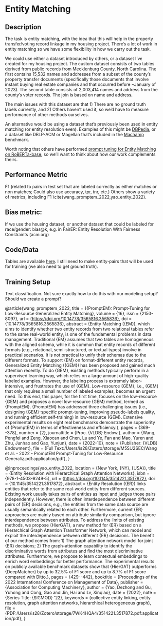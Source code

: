 # Entity Matching


## Description
The task is entity matching, with the idea that this will help in the property transfer/voting record linkage in my housing project. There’s a lot of work in entity matching so we have some flexibility in how we carry out the task.

We could use either a dataset introduced by others, or a dataset I’ve created for my housing project. The custom dataset consists of two tables derived from public records from Mecklenburg County, North Carolina. The first contains 15,532 names and addresses from a subset of the county’s property transfer documents (specifically those documents that involve instant buying real estate companies and that occurred before ~January of 2023). The second table consists of 2,003,414 names and address from the county’s voter records. The join is based on name and address. 

The main issues with this dataset are that 1) There are no ground truth labels currently, and 2) Others haven’t used it, so we’d have to measure performance of other methods ourselves. 

An alternative would be using a dataset that’s previously been used in entity matching (or entity resolution even). Examples of this might be [DBPedia](https://github.com/ZJU-DAILY/LargeEA), or a dataset like DBLP-ACM or Magellan that’s included in the [Machamp](https://arxiv.org/pdf/2106.08455.pdf) benchmark.

Worth noting that others have performed [prompt tuning for Entity Matching on RoBERTa-base](https://doi.org/10.14778/3565816.3565836), so we’ll want to think about how our work complements theirs. 

## Performance Metric
F1 (related to pairs in test set that are labeled correctly as either matches or non matches; Could also use accuracy, tpr, tnr, etc.) Others show a variety of metrics, including F1 \cite{wang_promptem_2022,yao_entity_2022}.

## Bias metric: 
If we use the housing dataset, or another dataset that could be labeled for race/gender: bias@k, e.g. in FairER: Entity Resolution With Fairness Constraints (acm.org)


## Code/Data
Tables are available [here](https://drive.google.com/drive/folders/1TnIBZ0JTmaql3AUPKWK52fMzFVCucCbX?usp=sharing). I still need to make entity-pairs that will be used for training (we also need to get ground truth).

## Training Setup
Text classification. Not sure exactly how to do this with our modeling setup? Should we create a prompt?

@article{wang_promptem_2022,
	title = {{PromptEM}: Prompt-Tuning for Low-Resource Generalized Entity Matching},
	volume = {16},
	issn = {2150-8097},
	url = {https://doi.org/10.14778/3565816.3565836},
	doi = {10.14778/3565816.3565836},
	abstract = {Entity Matching ({EM}), which aims to identify whether two entity records from two relational tables refer to the same real-world entity, is one of the fundamental problems in data management. Traditional {EM} assumes that two tables are homogeneous with the aligned schema, while it is common that entity records of different formats (e.g., relational, semi-structured, or textual types) involve in practical scenarios. It is not practical to unify their schemas due to the different formats. To support {EM} on format-different entity records, Generalized Entity Matching ({GEM}) has been proposed and gained much attention recently. To do {GEM}, existing methods typically perform in a supervised learning way, which relies on a large amount of high-quality labeled examples. However, the labeling process is extremely labor-intensive, and frustrates the use of {GEM}. Low-resource {GEM}, i.e., {GEM} that only requires a small number of labeled examples, becomes an urgent need. To this end, this paper, for the first time, focuses on the low-resource {GEM} and proposes a novel low-resource {GEM} method, termed as {PromptEM}. {PromptEM} has addressed three challenging issues (i.e., designing {GEM}-specific prompt-tuning, improving pseudo-labels quality, and running efficient self-training) in low-resource {GEM}. Extensive experimental results on eight real benchmarks demonstrate the superiority of {PromptEM} in terms of effectiveness and efficiency.},
	pages = {369--378},
	number = {2},
	journaltitle = {Proc. {VLDB} Endow.},
	author = {Wang, Pengfei and Zeng, Xiaocan and Chen, Lu and Ye, Fan and Mao, Yuren and Zhu, Junhao and Gao, Yunjun},
	date = {2022-10},
	note = {Publisher: {VLDB} Endowment},
	file = {Full Text:/Users/is28/Zotero/storage/M5SU2SEC/Wang et al. - 2022 - PromptEM Prompt-Tuning for Low-Resource Generaliz.pdf:application/pdf},
}

@inproceedings{yao_entity_2022,
	location = {New York, {NY}, {USA}},
	title = {Entity Resolution with Hierarchical Graph Attention Networks},
	isbn = {978-1-4503-9249-5},
	url = {https://doi.org/10.1145/3514221.3517872},
	doi = {10.1145/3514221.3517872},
	abstract = {Entity Resolution ({ER}) links entities that refer to the same real-world entity from different sources. Existing work usually takes pairs of entities as input and judges those pairs independently. However, there is often interdependence between different pairs of {ER} decisions, e.g., the entities from the same data source are usually semantically related to each other. Furthermore, current {ER} approaches are mainly based on attribute similarity comparison, but ignore interdependence between attributes. To address the limits of existing methods, we propose {HierGAT}, a new method for {ER} based on a Hierarchical Graph Attention Transformer Network, which can model and exploit the interdependence between different {ER} decisions. The benefit of our method comes from: 1) The graph attention network model for joint {ER} decisions; 2) The graph-attention capability to identify the discriminative words from attributes and find the most discriminative attributes. Furthermore, we propose to learn contextual embeddings to enrich word embeddings for better performance. The experimental results on publicly available benchmark datasets show that {HierGAT} outperforms {DeepMatcher} by up to 32.5\% of F1 score and up to 8.7\% of F1 score compared with Ditto.},
	pages = {429--442},
	booktitle = {Proceedings of the 2022 International Conference on Management of Data},
	publisher = {Association for Computing Machinery},
	author = {Yao, Dezhong and Gu, Yuhong and Cong, Gao and Jin, Hai and Lv, Xinqiao},
	date = {2022},
	note = {Series Title: {SIGMOD} '22},
	keywords = {collective entity linking, entity resolution, graph attention networks, hierarchical heterogeneous graph},
	file = {PDF:/Users/is28/Zotero/storage/7WK4HQA4/3514221.3517872.pdf:application/pdf},
}
